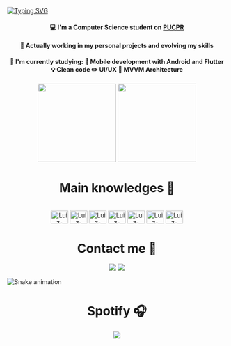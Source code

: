 

[![Typing SVG](https://readme-typing-svg.herokuapp.com?color=0996F7&size=25&center=true&vCenter=true&width=1000&lines=%3C+Hi!+I'm+Luiz%2C+welcome+%F0%9F%96%96%F0%9F%8F%BC!+%2F%3E)](https://git.io/typing-svg)

<div align='center'>
   <h4>💻 I'm a Computer Science student on <a href="https://www.pucpr.br/">PUCPR</a></h4>
   <h4>💼 Actually working in my personal projects and evolving my skills</h4>
</div>

<div align='center'>
   <h4>📖 I'm currently studying:
      📱 Mobile development with Android and Flutter
      💡 Clean code
      ✏️ UI/UX 
      📶 MVVM Architecture
   </h4>   
</div>

<p align="center">
  <img height="180em" src="https://github-readme-stats-zuilinho.vercel.app/api?username=luizhbfilho&show_icons=true&hide_border=true&theme=algolia&include_all_commits=true&count_private=true"/>
  <img height="180em" src="https://github-readme-stats-zuilinho.vercel.app/api/top-langs/?username=luizhbfilho&hide_border=true&layout=compact&langs_count=7&theme=algolia"/>
</p> 

<div align='center'>
   <h1>Main knowledges 📖</h1>
</div>
<div align='center'><br>
  <img align="center" alt="Luiz-Kotlin" height="30" width="40" src="https://cdn.jsdelivr.net/gh/devicons/devicon/icons/kotlin/kotlin-original.svg" title="Kotlin">
  <img align="center" alt="Luiz-Dart" height="30" width="40" src="https://cdn.jsdelivr.net/gh/devicons/devicon/icons/dart/dart-original.svg" title="Dart">
  <img align="center" alt="Luiz-Java" height="30" width="40" src="https://cdn.jsdelivr.net/gh/devicons/devicon/icons/java/java-original.svg" title="Java">
  <img align="center" alt="Luiz-Python" height="30" width="40" src="https://cdn.jsdelivr.net/gh/devicons/devicon/icons/python/python-original.svg" title="Python">
  <img align="center" alt="Luiz-Android" height="30" width="40" src="https://cdn.jsdelivr.net/gh/devicons/devicon/icons/android/android-plain.svg" title="Android">
   <img align="center" alt="Luiz-Firebase" height="30" width="40" src="https://cdn.jsdelivr.net/gh/devicons/devicon/icons/firebase/firebase-plain.svg" title="Firebase">
   <img align="center" alt="Luiz-Flutter" height="30" width="40" src="https://cdn.jsdelivr.net/gh/devicons/devicon/icons/flutter/flutter-original.svg" title="Flutter"/>
</div>
   
<div align='center'>
   <h1> Contact me 📲 </h1>
</div>

<div align='center'>
  <a href="https://www.linkedin.com/in/luiz-henrique-bald%C3%A3o-filho-a89368144/" target="_blank"> <img src="https://img.shields.io/badge/LinkedIn-0077B5?style=for-the-badge&logo=linkedin&logoColor=white" target="_blank"></a>
  <a href = "mailto:luizhbfilho@outlook.com"><img src="https://img.shields.io/badge/Outlook-0078D4?style=for-the-badge&logo=microsoft-outlook&logoColor=white" target="_blank"></a>
</div>

![Snake animation](https://github.com/Zuilinho/Zuilinho/blob/output/github-contribution-grid-snake.svg)

<div align='center'>
   <h1> Spotify 🎧 </h1>
</div>

<p align='center'>
   <img src="https://spotify-now-playing-zuilinho.vercel.app/api/spotify?background_color=0d1117&border_color=0d1117" />
</p>
